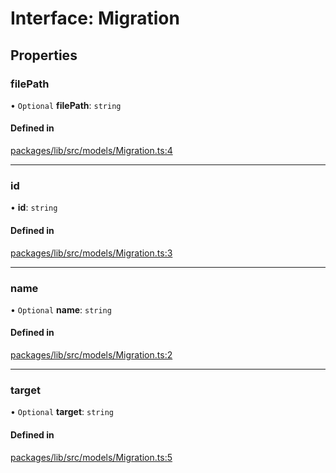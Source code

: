 # Interface: Migration

## Properties

### filePath

• `Optional` **filePath**: `string`

#### Defined in

[packages/lib/src/models/Migration.ts:4](https://github.com/Knaackee/hotmig/blob/30d10b9/packages/lib/src/models/Migration.ts#L4)

___

### id

• **id**: `string`

#### Defined in

[packages/lib/src/models/Migration.ts:3](https://github.com/Knaackee/hotmig/blob/30d10b9/packages/lib/src/models/Migration.ts#L3)

___

### name

• `Optional` **name**: `string`

#### Defined in

[packages/lib/src/models/Migration.ts:2](https://github.com/Knaackee/hotmig/blob/30d10b9/packages/lib/src/models/Migration.ts#L2)

___

### target

• `Optional` **target**: `string`

#### Defined in

[packages/lib/src/models/Migration.ts:5](https://github.com/Knaackee/hotmig/blob/30d10b9/packages/lib/src/models/Migration.ts#L5)
